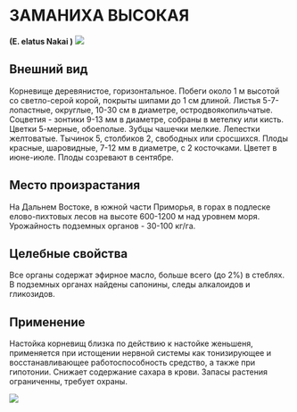 # ЗАМАНИХА ВЫСОКАЯ
**(E. elatus Nakai )**
![](Заманиха%20высокая1.jpg)

## Внешний вид
Корневище деревянистое, горизонтальное. Побеги около 1 м высотой со светло-серой корой, покрыты шипами до 1 см длиной. Листья 5-7-лопастные, округлые, 10-30 см в диаметре, остродвоякопильчатые. Соцветия - зонтики 9-13 мм в диаметре, собраны в метелку или кисть. Цветки 5-мерные, обоеполые. Зубцы чашечки мелкие. Лепестки желтоватые. Тычинок 5, столбиков 2, свободных или сросшихся. Плоды красные, шаровидные, 7-12 мм в диаметре, с 2 косточками. Цветет в июне-июле. Плоды созревают в сентябре.       

## Место произрастания
На Дальнем Востоке, в южной части Приморья, в горах в подлеске елово-пихтовых лесов на высоте 600-1200 м над уровнем моря. Урожайность подземных органов - 30-100 кг/га.

## Целебные свойства
Все органы содержат эфирное масло, больше всего (до 2%) в стеблях. В подземных органах найдены сапонины, следы алкалоидов и гликозидов.

## Применение
Настойка корневищ близка по действию к настойке женьшеня, применяется при истощении нервной системы как тонизирующее и восстанавливающее работоспособность средство, а также при гипотонии. Снижает содержание сахара в крови. Запасы растения ограниченны, требует охраны.    

![](Заманиха%20высокая.jpg)

  